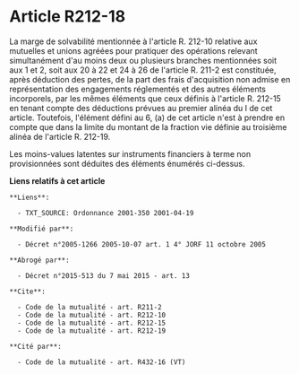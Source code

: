 # Article R212-18

La marge de solvabilité mentionnée à l'article R. 212-10 relative aux mutuelles et unions agréées pour pratiquer des
opérations relevant simultanément d'au moins deux ou plusieurs branches mentionnées soit aux 1 et 2, soit aux 20 à 22 et 24 à
26 de l'article R. 211-2 est constituée, après déduction des pertes, de la part des frais d'acquisition non admise en
représentation des engagements réglementés et des autres éléments incorporels, par les mêmes éléments que ceux définis à
l'article R. 212-15 en tenant compte des déductions prévues au premier alinéa du I de cet article. Toutefois, l'élément
défini au 6, (a) de cet article n'est à prendre en compte que dans la limite du montant de la fraction vie définie au
troisième alinéa de l'article R. 212-19. 

Les moins-values latentes sur instruments financiers à terme non provisionnées sont déduites des éléments énumérés ci-dessus.

**Liens relatifs à cet article**

	**Liens**:

	  - TXT_SOURCE: Ordonnance 2001-350 2001-04-19

	**Modifié par**:

	  - Décret n°2005-1266 2005-10-07 art. 1 4° JORF 11 octobre 2005

	**Abrogé par**:

	  - Décret n°2015-513 du 7 mai 2015 - art. 13

	**Cite**:

	  - Code de la mutualité - art. R211-2
	  - Code de la mutualité - art. R212-10
	  - Code de la mutualité - art. R212-15
	  - Code de la mutualité - art. R212-19

	**Cité par**:

	  - Code de la mutualité - art. R432-16 (VT)
